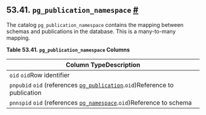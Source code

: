 ## 53.41. `pg_publication_namespace` [#](#CATALOG-PG-PUBLICATION-NAMESPACE)

The catalog `pg_publication_namespace` contains the mapping between schemas and publications in the database. This is a many-to-many mapping.

**Table 53.41. `pg_publication_namespace` Columns**

| Column TypeDescription                                                                                                             |
| ---------------------------------------------------------------------------------------------------------------------------------- |
| `oid` `oid`Row identifier                                                                                                          |
| `pnpubid` `oid` (references [`pg_publication`](catalog-pg-publication.html "53.40. pg_publication").`oid`)Reference to publication |
| `pnnspid` `oid` (references [`pg_namespace`](catalog-pg-namespace.html "53.32. pg_namespace").`oid`)Reference to schema            |